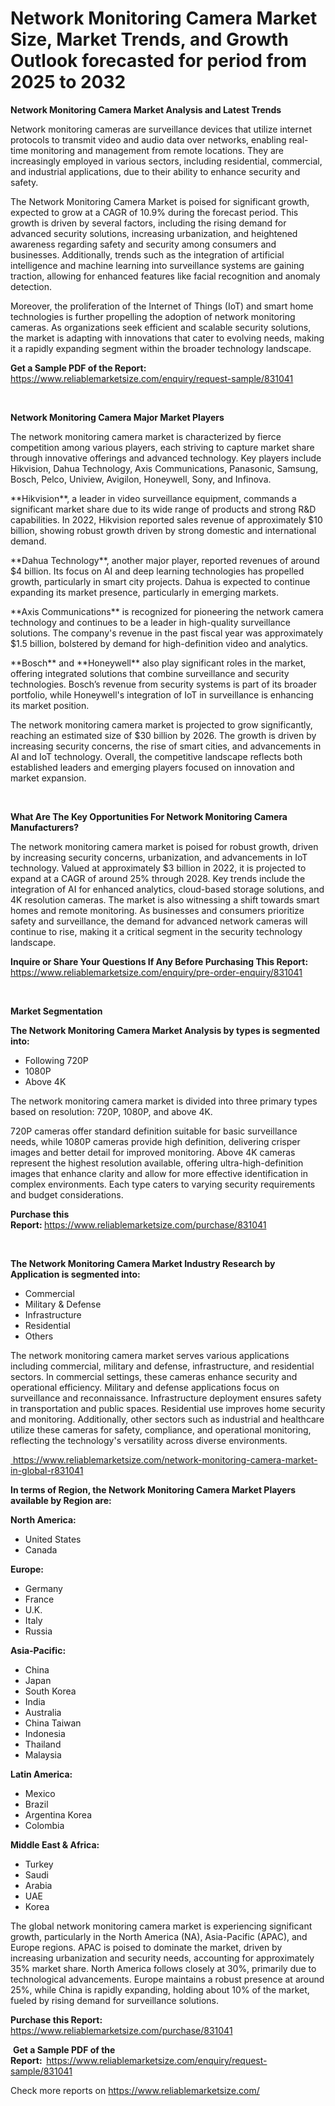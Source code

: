 <p><h1>Network Monitoring Camera Market Size, Market Trends, and Growth Outlook forecasted for period from 2025 to 2032</h1></p><p><strong>Network Monitoring Camera Market Analysis and Latest Trends</strong></p>
<p><p>Network monitoring cameras are surveillance devices that utilize internet protocols to transmit video and audio data over networks, enabling real-time monitoring and management from remote locations. They are increasingly employed in various sectors, including residential, commercial, and industrial applications, due to their ability to enhance security and safety.</p><p>The Network Monitoring Camera Market is poised for significant growth, expected to grow at a CAGR of 10.9% during the forecast period. This growth is driven by several factors, including the rising demand for advanced security solutions, increasing urbanization, and heightened awareness regarding safety and security among consumers and businesses. Additionally, trends such as the integration of artificial intelligence and machine learning into surveillance systems are gaining traction, allowing for enhanced features like facial recognition and anomaly detection. </p><p>Moreover, the proliferation of the Internet of Things (IoT) and smart home technologies is further propelling the adoption of network monitoring cameras. As organizations seek efficient and scalable security solutions, the market is adapting with innovations that cater to evolving needs, making it a rapidly expanding segment within the broader technology landscape.</p></p>
<p><strong>Get a Sample PDF of the Report:&nbsp;</strong> <a href="https://www.reliablemarketsize.com/enquiry/request-sample/831041?utm_campaign=3248&utm_medium=2&utm_source=Github&utm_content=ia&utm_term=25032025&utm_id=network-monitoring-camera">https://www.reliablemarketsize.com/enquiry/request-sample/831041</a></p>
<p>&nbsp;</p>
<p><strong>Network Monitoring Camera Major Market Players</strong></p>
<p><p>The network monitoring camera market is characterized by fierce competition among various players, each striving to capture market share through innovative offerings and advanced technology. Key players include Hikvision, Dahua Technology, Axis Communications, Panasonic, Samsung, Bosch, Pelco, Uniview, Avigilon, Honeywell, Sony, and Infinova.</p><p>**Hikvision**, a leader in video surveillance equipment, commands a significant market share due to its wide range of products and strong R&D capabilities. In 2022, Hikvision reported sales revenue of approximately $10 billion, showing robust growth driven by strong domestic and international demand.</p><p>**Dahua Technology**, another major player, reported revenues of around $4 billion. Its focus on AI and deep learning technologies has propelled growth, particularly in smart city projects. Dahua is expected to continue expanding its market presence, particularly in emerging markets.</p><p>**Axis Communications** is recognized for pioneering the network camera technology and continues to be a leader in high-quality surveillance solutions. The company's revenue in the past fiscal year was approximately $1.5 billion, bolstered by demand for high-definition video and analytics.</p><p>**Bosch** and **Honeywell** also play significant roles in the market, offering integrated solutions that combine surveillance and security technologies. Bosch’s revenue from security systems is part of its broader portfolio, while Honeywell's integration of IoT in surveillance is enhancing its market position.</p><p>The network monitoring camera market is projected to grow significantly, reaching an estimated size of $30 billion by 2026. The growth is driven by increasing security concerns, the rise of smart cities, and advancements in AI and IoT technology. Overall, the competitive landscape reflects both established leaders and emerging players focused on innovation and market expansion.</p></p>
<p>&nbsp;</p>
<p><strong>What Are The Key Opportunities For Network Monitoring Camera Manufacturers?</strong></p>
<p><p>The network monitoring camera market is poised for robust growth, driven by increasing security concerns, urbanization, and advancements in IoT technology. Valued at approximately $3 billion in 2022, it is projected to expand at a CAGR of around 25% through 2028. Key trends include the integration of AI for enhanced analytics, cloud-based storage solutions, and 4K resolution cameras. The market is also witnessing a shift towards smart homes and remote monitoring. As businesses and consumers prioritize safety and surveillance, the demand for advanced network cameras will continue to rise, making it a critical segment in the security technology landscape.</p></p>
<p><strong>Inquire or Share Your Questions If Any Before Purchasing This Report:</strong> <a href="https://www.reliablemarketsize.com/enquiry/pre-order-enquiry/831041?utm_campaign=3248&utm_medium=2&utm_source=Github&utm_content=ia&utm_term=25032025&utm_id=network-monitoring-camera">https://www.reliablemarketsize.com/enquiry/pre-order-enquiry/831041</a></p>
<p>&nbsp;</p>
<p><strong>Market Segmentation</strong></p>
<p><strong>The Network Monitoring Camera Market Analysis by types is segmented into:</strong></p>
<p><ul><li>Following 720P</li><li>1080P</li><li>Above 4K</li></ul></p>
<p><p>The network monitoring camera market is divided into three primary types based on resolution: 720P, 1080P, and above 4K. </p><p>720P cameras offer standard definition suitable for basic surveillance needs, while 1080P cameras provide high definition, delivering crisper images and better detail for improved monitoring. Above 4K cameras represent the highest resolution available, offering ultra-high-definition images that enhance clarity and allow for more effective identification in complex environments. Each type caters to varying security requirements and budget considerations.</p></p>
<p><strong>Purchase this Report:&nbsp;</strong><a href="https://www.reliablemarketsize.com/purchase/831041?utm_campaign=3248&utm_medium=2&utm_source=Github&utm_content=ia&utm_term=25032025&utm_id=network-monitoring-camera">https://www.reliablemarketsize.com/purchase/831041</a></p>
<p>&nbsp;</p>
<p><strong>The Network Monitoring Camera Market Industry Research by Application is segmented into:</strong></p>
<p><ul><li>Commercial</li><li>Military & Defense</li><li>Infrastructure</li><li>Residential</li><li>Others</li></ul></p>
<p><p>The network monitoring camera market serves various applications including commercial, military and defense, infrastructure, and residential sectors. In commercial settings, these cameras enhance security and operational efficiency. Military and defense applications focus on surveillance and reconnaissance. Infrastructure deployment ensures safety in transportation and public spaces. Residential use improves home security and monitoring. Additionally, other sectors such as industrial and healthcare utilize these cameras for safety, compliance, and operational monitoring, reflecting the technology's versatility across diverse environments.</p></p>
<p><a href="https://www.reliablemarketsize.com/network-monitoring-camera-market-in-global-r831041?utm_campaign=3248&utm_medium=2&utm_source=Github&utm_content=ia&utm_term=25032025&utm_id=network-monitoring-camera">&nbsp;https://www.reliablemarketsize.com/network-monitoring-camera-market-in-global-r831041</a></p>
<p><strong>In terms of Region, the Network Monitoring Camera Market Players available by Region are:</strong></p>
<p>
    <p> <strong> North America: </strong>
        <ul>
            <li>United States</li>
            <li>Canada</li>
        </ul>
        </p> 
    <p> <strong> Europe: </strong>
        <ul>
            <li>Germany</li>
            <li>France</li>
            <li>U.K.</li>
            <li>Italy</li>
            <li>Russia</li>
        </ul>
        </p> 
    <p> <strong> Asia-Pacific: </strong>
        <ul>
            <li>China</li>
            <li>Japan</li>
            <li>South Korea</li>
            <li>India</li>
            <li>Australia</li>
            <li>China Taiwan</li>
            <li>Indonesia</li>
            <li>Thailand</li>
            <li>Malaysia</li>
        </ul>
        </p> 
    <p> <strong> Latin America: </strong>
        <ul>
            <li>Mexico</li>
            <li>Brazil</li>
            <li>Argentina Korea</li>
            <li>Colombia</li>
        </ul>
        </p> 
    <p> <strong> Middle East & Africa: </strong>
        <ul>
            <li>Turkey</li>
            <li>Saudi</li>
            <li>Arabia</li>
            <li>UAE</li>
            <li>Korea</li>
        </ul>
    </p>
    </p>
<p><p>The global network monitoring camera market is experiencing significant growth, particularly in the North America (NA), Asia-Pacific (APAC), and Europe regions. APAC is poised to dominate the market, driven by increasing urbanization and security needs, accounting for approximately 35% market share. North America follows closely at 30%, primarily due to technological advancements. Europe maintains a robust presence at around 25%, while China is rapidly expanding, holding about 10% of the market, fueled by rising demand for surveillance solutions.</p></p>
<p><strong>Purchase this Report: </strong><a href="https://www.reliablemarketsize.com/purchase/831041?utm_campaign=3248&utm_medium=2&utm_source=Github&utm_content=ia&utm_term=25032025&utm_id=network-monitoring-camera">https://www.reliablemarketsize.com/purchase/831041</a></p>
<p>&nbsp;<strong>Get a Sample PDF of the Report:&nbsp;&nbsp;</strong><a href="https://www.reliablemarketsize.com/enquiry/request-sample/831041?utm_campaign=3248&utm_medium=2&utm_source=Github&utm_content=ia&utm_term=25032025&utm_id=network-monitoring-camera">https://www.reliablemarketsize.com/enquiry/request-sample/831041</a></p>
<p><strong></strong></p>
<p>Check more reports on <a href="https://www.reliablemarketsize.com/?utm_campaign=3248&utm_medium=2&utm_source=Github&utm_content=ia&utm_term=25032025&utm_id=network-monitoring-camera">https://www.reliablemarketsize.com/</a></p>